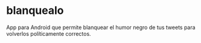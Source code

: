 # blanquealo
App para Android que permite blanquear el humor negro de tus tweets para volverlos políticamente correctos.
